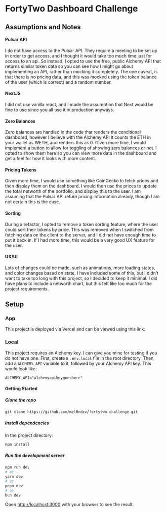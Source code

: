 # FortyTwo Dashboard Challenge

## Assumptions and Notes
#### Pulsar API
I do not have access to the Pulsar API. They require a meeting to be set up in order to get access, and I thought it would take too much time just for access to an api. So instead, I opted to use the free, public Alchemy API that returns similar token data so you can see how I might go about implementing an API, rather than mocking it completely. The one caveat, is that there is no pricing data, and this was mocked using the token balance of the user (which is correct) and a random number. 

#### NextJS
I did not use vanilla react, and I made the assumption that Next would be fine to use since you all use it in production anyways. 

#### Zero Balances 
Zero balances are handled in the code that renders the conditional dashboard, however I believe with the Alchemy API it counts the ETH in your wallet as WETH, and renders this as 0. Given more time, I would implement a button to allow for toggling of showing zero balances or not. I opted to show them here so you can view more data in the dashboard and get a feel for how it looks with more content.  

#### Pricing Tokens
Given more time, I would use something like CoinGecko to fetch prices and then display them on the dashboard. I would then use the prices to update the total networth of the portfolio, and display this to the user. I am assuming that the Pulsar API return pricing information already, though I am not certain this is the case. 

#### Sorting
During a refactor, I opted to remove a token sorting feature, where the user could sort their tokens by price. This was removed when I switched from fetching data on the client to the server, and I did not have enough time to put it back in. If I had more time, this would be a very good UX feature for the user. 

#### UX/UI
Lots of changes could be made, such as animations, more loading states, and color changes based on state. I have included some of this, but I didn't want to take too long with this project, so I decided to keep it minimal. I did have plans to include a networth chart, but this felt like too much for the project requirements. 


## Setup 

### App
This project is deployed via Vercel and can be viewed using this link: 

### Local

This project requires an Alchemy key. I can give you mine for testing if you do not have one. First, create a ``.env.local`` file in the root directory. Then, add a ``ALCHEMY_API`` variable to it, followed by your Alchemy API key. This would look like: 

```
ALCHEMY_API="alchemyapikeygoeshere"
```

#### Getting Started

##### Clone the repo

```
git clone https://github.com/mel0ndev/fortytwo-challenge.git
```

##### Install dependencies

In the project directory:
```
npm install 
```

##### Run the development server

```bash
npm run dev
# or
yarn dev
# or
pnpm dev
# or
bun dev
```

Open [http://localhost:3000](http://localhost:3000) with your browser to see the result.
